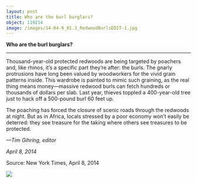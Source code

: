 ```yaml
---
layout: post
title: Who are the burl burglars?
object: 119214
image: /images/14-04-9_81.3_RedwoodBurlsEDIT-1.jpg
---
```

**Who are the burl burglars?**

****

Thousand-year-old protected redwoods are being targeted by poachers and, like rhinos, it’s a specific part they’re after: the burls. The gnarly protrusions have long been valued by woodworkers for the vivid grain patterns inside. This wardrobe is painted to mimic such graining, as the real thing means money—massive redwood burls can fetch hundreds or thousands of dollars per slab. Last year, thieves toppled a 400-year-old tree just to hack off a 500-pound burl 60 feet up. 

The poaching has forced the closure of scenic roads through the redwoods at night. But as in Africa, locals stressed by a poor economy won’t easily be deterred: they see treasure for the taking where others see treasures to be protected.

*—Tim Gihring, editor*

*April 8, 2014*

Source: New York Times, April 8, 2014

![]({{siteurl.base}}/images/14-04-9_81.3_RedwoodBurlsEDIT-1.jpg)
